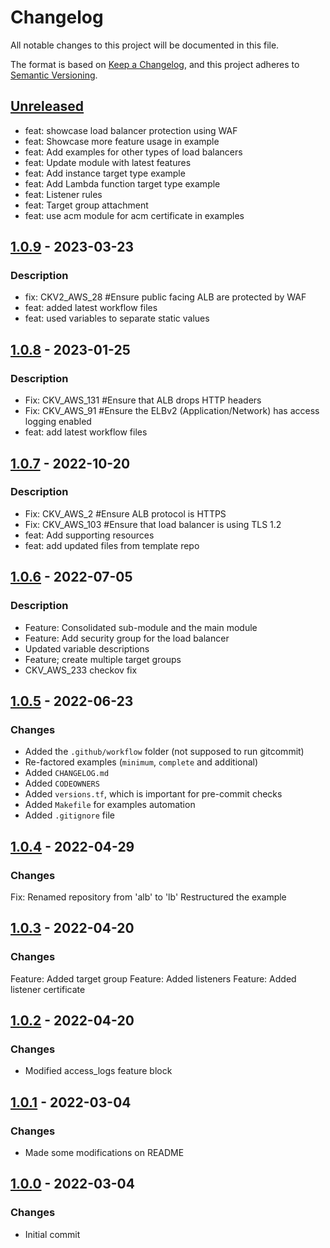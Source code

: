 # Changelog
All notable changes to this project will be documented in this file.

The format is based on [Keep a Changelog](https://keepachangelog.com/en/1.0.0/),
and this project adheres to [Semantic Versioning](https://semver.org/spec/v2.0.0.html).

## [Unreleased]
- feat: showcase load balancer protection using WAF
- feat: Showcase more feature usage in example
- feat: Add examples for other types of load balancers
- feat: Update module with latest features
- feat: Add instance target type example
- feat: Add Lambda function target type example
- feat: Listener rules
- feat: Target group attachment
- feat: use acm module for acm certificate in examples

## [1.0.9] - 2023-03-23
### Description
- fix: CKV2_AWS_28  #Ensure public facing ALB are protected by WAF
- feat: added latest workflow files
- feat: used variables to separate static values

## [1.0.8] - 2023-01-25
### Description
- Fix: CKV_AWS_131  #Ensure that ALB drops HTTP headers
- Fix: CKV_AWS_91  #Ensure the ELBv2 (Application/Network) has access logging enabled
- feat: add latest workflow files

## [1.0.7] - 2022-10-20
### Description
- Fix: CKV_AWS_2  #Ensure ALB protocol is HTTPS
- Fix: CKV_AWS_103  #Ensure that load balancer is using TLS 1.2
- feat: Add supporting resources
- feat: add updated files from template repo

## [1.0.6] - 2022-07-05
### Description
- Feature: Consolidated sub-module and the main module
- Feature: Add security group for the load balancer
- Updated variable descriptions
- Feature; create multiple target groups
- CKV_AWS_233 checkov fix

## [1.0.5] - 2022-06-23
### Changes
- Added the `.github/workflow` folder (not supposed to run gitcommit)
- Re-factored examples (`minimum`, `complete` and additional)
- Added `CHANGELOG.md`
- Added `CODEOWNERS`
- Added `versions.tf`, which is important for pre-commit checks
- Added `Makefile` for examples automation
- Added `.gitignore` file

## [1.0.4] - 2022-04-29
### Changes
Fix: Renamed repository from 'alb' to 'lb'
Restructured the example

## [1.0.3] - 2022-04-20
### Changes
Feature: Added target group
Feature: Added listeners
Feature: Added listener certificate

## [1.0.2] - 2022-04-20
### Changes
- Modified access_logs feature block

## [1.0.1] - 2022-03-04
### Changes
- Made some modifications on README

## [1.0.0] - 2022-03-04
### Changes
- Initial commit

[Unreleased]: https://github.com/boldlink/terraform-aws-lb/compare/1.0.9...HEAD

[1.0.9]: https://github.com/boldlink/terraform-aws-lb/releases/tag/1.0.9
[1.0.8]: https://github.com/boldlink/terraform-aws-lb/releases/tag/1.0.8
[1.0.7]: https://github.com/boldlink/terraform-aws-lb/releases/tag/1.0.7
[1.0.6]: https://github.com/boldlink/terraform-aws-lb/releases/tag/1.0.6
[1.0.5]: https://github.com/boldlink/terraform-aws-lb/releases/tag/1.0.5
[1.0.4]: https://github.com/boldlink/terraform-aws-lb/releases/tag/1.0.4
[1.0.3]: https://github.com/boldlink/terraform-aws-lb/releases/tag/1.0.3
[1.0.2]: https://github.com/boldlink/terraform-aws-lb/releases/tag/1.0.2
[1.0.1]: https://github.com/boldlink/terraform-aws-lb/releases/tag/1.0.1
[1.0.0]: https://github.com/boldlink/terraform-aws-lb/releases/tag/1.0.0
